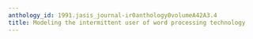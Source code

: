 ```yaml
---
anthology_id: 1991.jasis_journal-ir0anthology0volumeA42A3.4
title: Modeling the intermittent user of word processing technology
---
```

